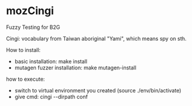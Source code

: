 # mozCingi
Fuzzy Testing for B2G

Cingi: vocabulary from Taiwan aboriginal "Yami", which means spy on sth.

How to install:

  - basic installation: make install
  - mutagen fuzzer installation: make mutagen-install

how to execute:

  - switch to virtual environment you created (source ./env/bin/activate)
  - give cmd: cingi --dirpath conf
